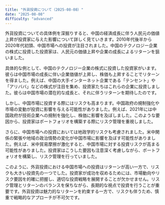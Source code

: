 ```yaml
---
title: "外貨投資について（2025-08-08）"
date: "2025-08-08"
difficulty: "advanced"
---
```


外貨投資についての具体例を深掘りすると、中国の経済成長に伴う人民元の価値上昇が投資家に与えた影響について詳しく見ていきます。2010年代後半から2020年代初頭、中国市場への投資が注目されました。中国のテクノロジー企業の株式に投資した投資家は、人民元の価値上昇や企業の成長によるリターンを狙いました。

具体的な例として、中国のテクノロジー企業の株式に投資した投資家がいます。彼らは中国市場の成長に伴い企業価値が上昇し、株価も上昇することでリターンを得ました。例えば、中国の大手インターネット企業である「テンセント」や「アリババ」などの株式が注目を集め、投資家たちはこれらの企業に投資しました。彼らは中国市場の潜在的な成長と、それに伴うリターンを期待したのです。

しかし、中国市場に投資する際にはリスクも高まります。中国政府の規制強化や市場の変動が投資に影響を与える可能性がありました。例えば、2021年には中国政府が技術企業への規制を強化し、株価に影響を及ぼしました。このような要因から、投資家はポートフォリオを構築する際にリスク管理を重視しました。

さらに、中国市場への投資においては地政学的リスクも考慮されました。米中関係の緊張や地域の政治情勢の変化が中国市場に影響を及ぼす可能性がありました。例えば、米中貿易摩擦が激化すると、中国市場に対する投資リスクが高まる可能性がありました。投資家はこうした要因も注意深く考慮しながら、ポートフォリオを構築し、リスク管理を行っていました。

このように、外貨投資における中国市場への投資はリターンが高い一方で、リスクも大きい投資先の一つでした。投資家が成功を収めるためには、市場動向やリスク要因を的確に把握し、適切な投資戦略を展開することが欠かせません。リスク管理とリターンのバランスを保ちながら、長期的な視点で投資を行うことが重要です。外貨投資は魅力的なリターンを約束する一方で、リスクも伴うため、慎重で戦略的なアプローチが不可欠です。
